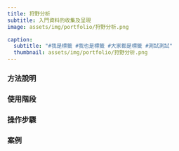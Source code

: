 ```yaml
---
title: 狩野分析
subtitle: 入門資料的收集及呈現
image: assets/img/portfolio/狩野分析.png

caption:
  subtitle: "#我是標籤 #我也是標籤 #大家都是標籤 #測試測試"
  thumbnail: assets/img/portfolio/狩野分析.png
---
```

### 方法說明

### 使用階段

### 操作步驟

### 案例



